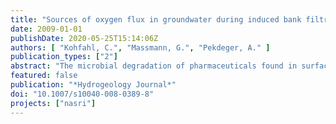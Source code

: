 ```yaml
---
title: "Sources of oxygen flux in groundwater during induced bank filtration at a site in Berlin, Germany"
date: 2009-01-01
publishDate: 2020-05-25T15:14:06Z
authors: [ "Kohfahl, C.", "Massmann, G.", "Pekdeger, A." ]
publication_types: ["2"]
abstract: "The microbial degradation of pharmaceuticals found in surface water used for artificial recharge is strongly dependent on redox conditions of the subsurface. Furthermore the durability of production wells may decrease considerably with the presence of oxygen and ferrous iron due to the precipitation of trivalent iron oxides and subsequent clogging. Field measurements are presented for oxygen at a bank filtration site in Berlin, Germany, along with simplified calculations of different oxygen pathways into the groundwater. For a twodimensional vertical cross-section, oxygen input has been calculated for six scenarios related to different water management strategies. Calculations were carried out in order to assess the amount of oxygen input due to (1) the infiltration of oxic lake water, (2) air entrapment as a result of water table oscillations, (3) diffusive oxygen flux from soil air and (4) infiltrating rainwater. The results show that air entrapment and infiltrating lake water during winter constitute by far the most important mechanism of oxygen input. Oxygen input by percolating rainwater and by diffusive delivery of oxygen in the gas phase is negligible. The results exemplify the importance of well management as a determining factor for water oscillations and redox conditions during artificial recharge."
featured: false
publication: "*Hydrogeology Journal*"
doi: "10.1007/s10040-008-0389-8"
projects: ["nasri"]
---
```



